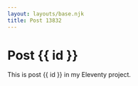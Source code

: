 ```yaml
---
layout: layouts/base.njk
title: Post 13832
---
```


# Post {{ id }}

This is post {{ id }} in my Eleventy project.
